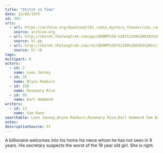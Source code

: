 ```yaml
---
title: "Stitch in Time"
date: 12/09/1975
id: 393
urls: 
  - url: https://archive.org/download/cbs_radio_mystery_theater/cbs_radio_mystery_theater-0351-0400.zip/cbs_radio_mystery_theater-0351-0400%2Fcbsrmt_0393_stitch_in_time.mp3
    source: archive-org
  - url: http://cbsrmt.thelongtrek.com/pp/CBSRMT%20-%20751209%200393%20Stitch%20in%20Time_pp.mp3
    source: kl-pp
  - url: http://cbsrmt.thelongtrek.com/rb/CBSRMT%20751209%200393%20Stitch%20in%20Time_wuwm%20repeat%205_18_76.mp3
    source: kl-rb
tags: 
multipart: 0
actors:  
  - id: 2
    name: Leon Janney  
  - id: 35
    name: Bryna Raeburn  
  - id: 150
    name: Rosemary Rice  
  - id: 95
    name: Earl Hammond
writers:  
  - id: 13
    name: Sam Dann
searchable: Leon Janney,Bryna Raeburn,Rosemary Rice,Earl Hammond Sam Dann
notes: 
descriptionSource: kf
---
```

A billionaire welcomes into his home his niece whom he has not seen in 9 years. His secretary suspects the worst of the 19 year old girl. She is right.